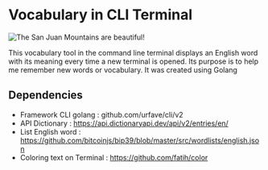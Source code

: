 # Vocabulary in CLI Terminal
![The San Juan Mountains are beautiful!](https://myusuf.id/wp-content/uploads/2022/04/Screen-Shot-2022-04-12-at-09.51.37.png "San Juan Mountains")

This vocabulary tool in the command line terminal displays an English word with its meaning every time a new terminal is opened. Its purpose is to help me remember new words or vocabulary. It was created using Golang



## Dependencies
- Framework CLI golang : github.com/urfave/cli/v2
- API Dictionary : https://api.dictionaryapi.dev/api/v2/entries/en/
- List English word : https://github.com/bitcoinjs/bip39/blob/master/src/wordlists/english.json
- Coloring text on Terminal : https://github.com/fatih/color

